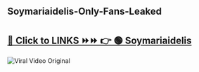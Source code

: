 
 ## Soymariaidelis-Only-Fans-Leaked

# <h2><a href="https://clipsfans.com/Soymariaidelis&ref=git">🔗 Click to LINKS ⏩⏩ 👉 🟢 Soymariaidelis </a></h2>

<a href="https://clipsfans.com/Soymariaidelis&ref=git" rel="nofollow" data-target="animated-image.originalLink"><img src="https://i.ibb.co.com/xMMVF88/686577567.gif" alt="Viral Video Original" style="max-width: 100%; display: inline-block;" data-target="animated-image.originalImage"></a>
